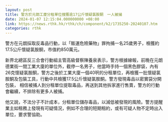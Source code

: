 ```yaml
---
layout: post
title: 警方於元朗工廈分租單位搜獲逾17公斤懷疑氯胺酮　一人被捕
date: 2024-01-07 12:15:04.000000000 +08:00
link: https://news.rthk.hk/rthk/ch/component/k2/1735250-20240107.htm
categories: rthk
---
```


警方在元朗採取反毒品行動，以「販運危險藥物」罪拘捕一名25歲男子，檢獲約17.5公斤懷疑氯胺酮，市值約850萬元。

新界北總區反三合會行動組主管高級督察陳養泉表示，警方根據線報，前晚在元朗德業街一間工業大廈的單位外，截停一名男子，他當時手持一個黑色膠袋，內有26克懷疑氯胺酮，警方之後於工業大廈一個40呎的分租單位，再檢獲一批懷疑氯胺酮及包裝工具，行動中共檢獲17.5公斤懷疑氯胺酮。警方發現毒品以密實袋分開包裝， 相信被捕人到分租單位提取毒品，再送到其他拆家進行售賣，警方的行動會繼續，不排除有更多人被捕。

他又說，不法分子不計成本，分租單位儲存毒品，以減低被發現的風險。警方提醒業主如租務上發現有可疑情況，例如不合理的短期租約，或有可疑人物不定時出入單位，要求警協助。
